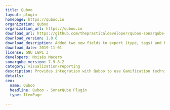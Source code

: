 ```yaml
---
title: Quboo
layout: plugin
homepage: https://quboo.io
organization: Quboo
organization_url: https://quboo.io
download_url: https://github.com/thepracticaldeveloper/quboo-sonarqube-plugin/releases/download/v1.0.6/quboo-sonar-plugin-1.0.6.jar
download_version: 1.0.6
download_description: Added two new fields to export (type, tags) and better logs to help connecting the account.
download_date: 2019-11-01
license: GNU LGPL 3
developers: Moisés Macero
sonarqube_version: 7.9-8.2
category: visualization/reporting
description: Provides integration with Quboo to use Gamification techniques to fix your legacy code.
details: 
seo: 
  name: Quboo
  headline: Quboo - SonarQube Plugin
  type: ItemPage

---
```

